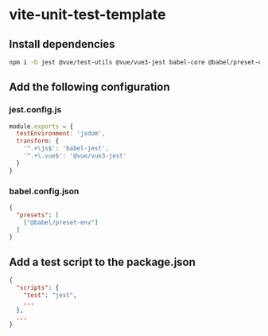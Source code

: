 # vite-unit-test-template
## Install dependencies

```sh
npm i -D jest @vue/test-utils @vue/vue3-jest babel-core @babel/preset-env
```

## Add the following configuration

### jest.config.js

```js
module.exports = {
  testEnvironment: 'jsdom',
  transform: {
    '^.+\js$': 'babel-jest',
    '^.+\.vue$': '@vue/vue3-jest'
  }
}
```

### babel.config.json

```json
{
  "presets": [
    ["@babel/preset-env"]
  ]
}
```

## Add a test script to the package.json
```json
{
  "scripts": {
    "test": "jest",
    ...
  },
  ...
}
```